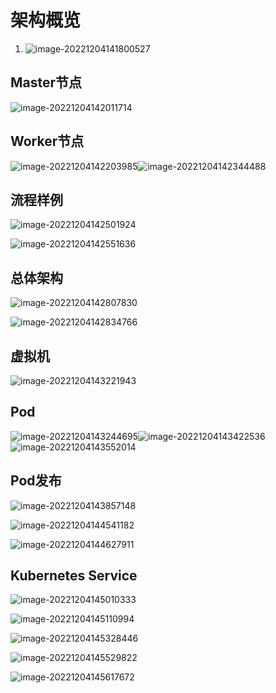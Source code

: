 

# 架构概览

1. ![image-20221204141800527](D:\SwirebevUser\chennl\AppData\Roaming\Typora\typora-user-images\image-20221204141800527.png)

## Master节点

![image-20221204142011714](D:\SwirebevUser\chennl\AppData\Roaming\Typora\typora-user-images\image-20221204142011714.png)

## Worker节点

![image-20221204142203985](D:\SwirebevUser\chennl\AppData\Roaming\Typora\typora-user-images\image-20221204142203985.png)![image-20221204142344488](D:\SwirebevUser\chennl\AppData\Roaming\Typora\typora-user-images\image-20221204142344488.png)

## 流程样例

![image-20221204142501924](D:\SwirebevUser\chennl\AppData\Roaming\Typora\typora-user-images\image-20221204142501924.png)

![image-20221204142551636](D:\SwirebevUser\chennl\AppData\Roaming\Typora\typora-user-images\image-20221204142551636.png)



##  总体架构

![image-20221204142807830](D:\SwirebevUser\chennl\AppData\Roaming\Typora\typora-user-images\image-20221204142807830.png)



![image-20221204142834766](D:\SwirebevUser\chennl\AppData\Roaming\Typora\typora-user-images\image-20221204142834766.png)

## 虚拟机

![image-20221204143221943](D:\SwirebevUser\chennl\AppData\Roaming\Typora\typora-user-images\image-20221204143221943.png)

## Pod

![image-20221204143244695](D:\SwirebevUser\chennl\AppData\Roaming\Typora\typora-user-images\image-20221204143244695.png)![image-20221204143422536](D:\SwirebevUser\chennl\AppData\Roaming\Typora\typora-user-images\image-20221204143422536.png)![image-20221204143552014](D:\SwirebevUser\chennl\AppData\Roaming\Typora\typora-user-images\image-20221204143552014.png)



## Pod发布

![image-20221204143857148](D:\SwirebevUser\chennl\AppData\Roaming\Typora\typora-user-images\image-20221204143857148.png)

![image-20221204144541182](D:\SwirebevUser\chennl\AppData\Roaming\Typora\typora-user-images\image-20221204144541182.png)

![image-20221204144627911](D:\SwirebevUser\chennl\AppData\Roaming\Typora\typora-user-images\image-20221204144627911.png)



##  Kubernetes Service

![image-20221204145010333](D:\SwirebevUser\chennl\AppData\Roaming\Typora\typora-user-images\image-20221204145010333.png)

![image-20221204145110994](D:\SwirebevUser\chennl\AppData\Roaming\Typora\typora-user-images\image-20221204145110994.png)

![image-20221204145328446](D:\SwirebevUser\chennl\AppData\Roaming\Typora\typora-user-images\image-20221204145328446.png)

![image-20221204145529822](D:\SwirebevUser\chennl\AppData\Roaming\Typora\typora-user-images\image-20221204145529822.png)

![image-20221204145617672](D:\SwirebevUser\chennl\AppData\Roaming\Typora\typora-user-images\image-20221204145617672.png)